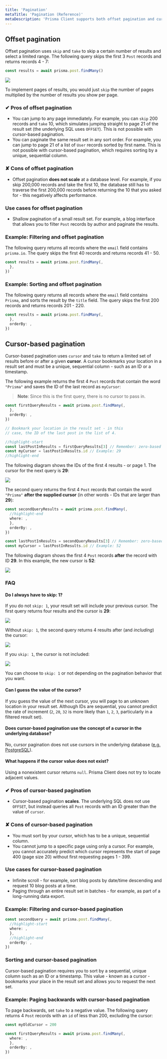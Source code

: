 ```yaml
---
title: 'Pagination'
metaTitle: 'Pagination (Reference)'
metaDescription: 'Prisma Client supports both offset pagination and cursor-based pagination. Learn more about the pros and cons of different pagination approaches and how to implement them.'
---
```


## Offset pagination

Offset pagination uses `skip` and `take` to skip a certain number of results and select a limited range. The following query skips the first 3 `Post` records and returns records 4 - 7:

```ts line-number
const results = await prisma.post.findMany()
```

![](/img/orm/offset-skip-take.png)

To implement pages of results, you would just `skip` the number of pages multiplied by the number of results you show per page.

### ✔ Pros of offset pagination

- You can jump to any page immediately. For example, you can `skip` 200 records and `take` 10, which simulates jumping straight to page 21 of the result set (the underlying SQL uses `OFFSET`). This is not possible with cursor-based pagination.
- You can paginate the same result set in any sort order. For example, you can jump to page 21 of a list of `User` records sorted by first name. This is not possible with cursor-based pagination, which requires sorting by a unique, sequential column.

### ✘ Cons of offset pagination

- Offset pagination **does not scale** at a database level. For example, if you skip 200,000 records and take the first 10, the database still has to traverse the first 200,000 records before returning the 10 that you asked for - this negatively affects performance.

### Use cases for offset pagination

- Shallow pagination of a small result set. For example, a blog interface that allows you to filter `Post` records by author and paginate the results.

### Example: Filtering and offset pagination

The following query returns all records where the `email` field contains `prisma.io`. The query skips the first 40 records and returns records 41 - 50.

```ts line-number
const results = await prisma.post.findMany(,
  },
})
```

### Example: Sorting and offset pagination

The following query returns all records where the `email` field contains `Prisma`, and sorts the result by the `title` field. The query skips the first 200 records and returns records 201 - 220.

```ts line-number
const results = await prisma.post.findMany(,
  },
  orderBy: ,
})
```

## Cursor-based pagination

Cursor-based pagination uses `cursor` and `take` to return a limited set of results before or after a given **cursor**. A cursor bookmarks your location in a result set and must be a unique, sequential column - such as an ID or a timestamp.

The following example returns the first 4 `Post` records that contain the word `"Prisma"` and saves the ID of the last record as `myCursor`:

> **Note**: Since this is the first query, there is no cursor to pass in.

```ts showLineNumbers
const firstQueryResults = await prisma.post.findMany(,
  },
  orderBy: ,
})

// Bookmark your location in the result set - in this
// case, the ID of the last post in the list of 4.

//highlight-start
const lastPostInResults = firstQueryResults[3] // Remember: zero-based index! :)
const myCursor = lastPostInResults.id // Example: 29
//highlight-end
```

The following diagram shows the IDs of the first 4 results - or page 1. The cursor for the next query is **29**:

![](/img/orm/cursor-1.png)

The second query returns the first 4 `Post` records that contain the word `"Prisma"` **after the supplied cursor** (in other words - IDs that are larger than **29**):

```ts line-number
const secondQueryResults = await prisma.post.findMany(,
  //highlight-end
  where: ,
  },
  orderBy: ,
})

const lastPostInResults = secondQueryResults[3] // Remember: zero-based index! :)
const myCursor = lastPostInResults.id // Example: 52
```

The following diagram shows the first 4 `Post` records **after** the record with ID **29**. In this example, the new cursor is **52**:

![](/img/orm/cursor-2.png)

### FAQ

#### Do I always have to skip: 1?

If you do not `skip: 1`, your result set will include your previous cursor. The first query returns four results and the cursor is **29**:

![](/img/orm/cursor-1.png)

Without `skip: 1`, the second query returns 4 results after (and _including_) the cursor:

![](/img/orm/cursor-3.png)

If you `skip: 1`, the cursor is not included:

![](/img/orm/cursor-2.png)

You can choose to `skip: 1` or not depending on the pagination behavior that you want.

#### Can I guess the value of the cursor?

If you guess the value of the next cursor, you will page to an unknown location in your result set. Although IDs are sequential, you cannot predict the rate of increment (`2`, `20`, `32` is more likely than `1`, `2`, `3`, particularly in a filtered result set).

#### Does cursor-based pagination use the concept of a cursor in the underlying database?

No, cursor pagination does not use cursors in the underlying database ([e.g. PostgreSQL](https://www.postgresql.org/docs/9.2/plpgsql-cursors.html)).

#### What happens if the cursor value does not exist?

Using a nonexistent cursor returns `null`. Prisma Client does not try to locate adjacent values.

### ✔ Pros of cursor-based pagination

- Cursor-based pagination **scales**. The underlying SQL does not use `OFFSET`, but instead queries all `Post` records with an ID greater than the value of `cursor`.

### ✘ Cons of cursor-based pagination

- You must sort by your cursor, which has to be a unique, sequential column.
- You cannot jump to a specific page using only a cursor. For example, you cannot accurately predict which cursor represents the start of page 400 (page size 20) without first requesting pages 1 - 399.

### Use cases for cursor-based pagination

- Infinite scroll - for example, sort blog posts by date/time descending and request 10 blog posts at a time.
- Paging through an entire result set in batches - for example, as part of a long-running data export.

### Example: Filtering and cursor-based pagination

```ts line-number
const secondQuery = await prisma.post.findMany(,
  //highlight-start
  where: ,
  },
  //highlight-end
  orderBy: ,
})
```

### Sorting and cursor-based pagination

Cursor-based pagination requires you to sort by a sequential, unique column such as an ID or a timestamp. This value - known as a cursor - bookmarks your place in the result set and allows you to request the next set.

### Example: Paging backwards with cursor-based pagination

To page backwards, set `take` to a negative value. The following query returns 4 `Post` records with an `id` of less than 200, excluding the cursor:

```ts line-number
const myOldCursor = 200

const firstQueryResults = await prisma.post.findMany(,
  where: ,
  },
  orderBy: ,
})
```
